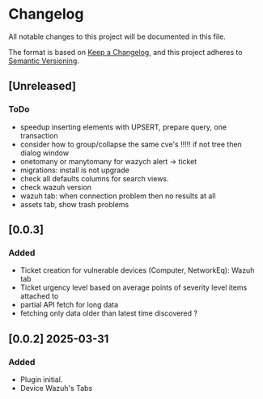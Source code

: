 # Changelog

All notable changes to this project will be documented in this file.

The format is based on [Keep a Changelog](https://keepachangelog.com/en/1.1.0/),
and this project adheres to [Semantic Versioning](https://semver.org/spec/v2.0.0.html).

## [Unreleased]

### ToDo
- speedup inserting elements with UPSERT, prepare query, one transaction
- consider how to group/collapse the same cve's !!!!! if not tree then dialog window
- onetomany or manytomany for wazych alert -> ticket
- migrations: install is not upgrade
- check all defaults columns for search views.
- check wazuh version
- wazuh tab: when connection problem then no results at all
- assets tab, show trash problems

## [0.0.3]

### Added
- Ticket creation for vulnerable devices (Computer, NetworkEq): Wazuh tab
- Ticket urgency level based on average points of severity level items attached to
- partial API fetch for long data
- fetching only data older than latest time discovered ?

## [0.0.2] 2025-03-31

### Added

- Plugin initial.
- Device Wazuh's Tabs
